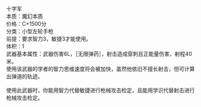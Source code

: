 <title>十字军</title>
<meta name="GENERATOR" content="WinCHM">
<meta http-equiv="Content-Type" content="text/html; charset=gb2312">
<br>十字军
<br>本质：魔幻本质
<br>价格：C+1500分
<br>分类：小型左轮手枪
<br>前提：要求智力3，敏捷3才能使用。
<br>体积：1
<br>武器基本属性：武器伤害6L，［无限弹药］，射击造成穿刺且正能量伤害，射程40米。
<br>使用该武器的学者的智力思维速度将会被加快，虽然他依旧不擅长射击，但可计算出弹道的轨迹。
<br>
<br>使用此武器时，你能用智力代替敏捷进行枪械攻击检定，且能用学识代替射击进行枪械攻击检定。
<br>